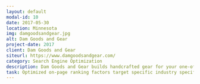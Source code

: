 ```yaml
---
layout: default
modal-id: 10
date: 2017-05-30
location: Minnesota
img: damgoodsandgear.jpg
alt: Dam Goods and Gear
project-date: 2017
client: Dam Goods and Gear
siteurl: https://www.damgoodsandgear.com/
category: Search Engine Optimization
description: Dam Goods and Gear builds handcrafted gear for your one-of-a-kind adventures. Including, custom hand-built canoe paddles, steelhead mono rods, ice fishing rods, and snowshoes.
task: Optimized on-page ranking factors target specific industry specific keywords for improved search engine visibility.
---
```

